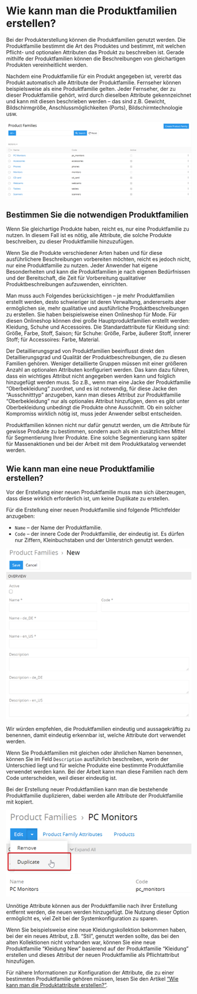 # Wie kann man die Produktfamilien erstellen?

Bei der Produkterstellung können die Produktfamilien genutzt werden. Die Produktfamilie bestimmt die Art des Produktes und bestimmt, mit welchen Pflicht- und optionalen Attributen das Produkt zu beschreiben ist. Gerade mithilfe der Produktfamilien können die Beschreibungen von gleichartigen Produkten vereinheitlicht werden. 

Nachdem eine Produktfamilie für ein Produkt angegeben ist, vererbt das Produkt automatisch alle Attribute der Produktfamilie. Fernseher  können beispielsweise als eine Produktfamilie gelten. Jeder Fernseher, der zu dieser Produktfamilie gehört, wird durch dieselben Attribute gekennzeichnet und kann mit diesen beschrieben werden – das sind z.B. Gewicht, Bildschirmgröße, Anschlussmöglichkeiten (Ports), Bildschirmtechnologie usw.

![](../../_assets/how-tos/how-to-create-the-product-families/image20.png)

## Bestimmen Sie die notwendigen Produktfamilien

Wenn Sie gleichartige Produkte haben, reicht es, nur eine Produktfamilie zu nutzen. In diesem Fall ist es nötig, alle Attribute, die solche Produkte beschreiben, zu dieser Produktfamilie hinzuzufügen.

Wenn Sie die Produkte verschiedener Arten haben und für diese ausführlichere Beschreibungen vorbereiten möchten, reicht es jedoch nicht, nur eine Produktfamilie zu nutzen. Jeder Anwender hat eigene Besonderheiten und kann die Produktfamilien je nach eigenen Bedürfnissen und der Bereitschaft, die Zeit für Vorbereitung qualitativer Produktbeschreibungen aufzuwenden, einrichten. 

Man muss auch Folgendes berücksichtigen – je mehr Produktfamilien erstellt werden, desto schwieriger ist deren Verwaltung, andererseits aber ermöglichen sie, mehr qualitative und ausführliche Produktbeschreibungen zu erstellen. Sie haben beispielsweise einen Onlineshop für Mode. Für diesen Onlineshop können drei große Hauptproduktfamilien erstellt werden: Kleidung, Schuhe und Accessoires. Die Standardattribute für Kleidung sind: Größe, Farbe, Stoff, Saison; für Schuhe: Größe, Farbe, äußerer Stoff, innerer Stoff; für Accessoires: Farbe, Material. 

Der Detaillierungsgrad von Produktfamilien beeinflusst direkt den Detaillierungsgrad und Qualität der Produktbeschreibungen, die zu diesen Familien gehören. Weniger detaillierte Gruppen müssen mit einer größeren Anzahl an optionalen Attributen konfiguriert werden. Das kann dazu führen, dass ein wichtiges Attribut nicht angegeben werden kann und folglich hinzugefügt werden muss. So z.B., wenn man eine Jacke der Produktfamilie “Oberbekleidung” zuordnet, und es ist notwendig, für diese Jacke den “Ausschnitttyp” anzugeben, kann man dieses Attribut zur Produktfamilie “Oberbekleidung” nur als optionales Attribut hinzufügen, denn es gibt unter Oberbekleidung unbedingt die Produkte ohne Ausschnitt. Ob ein solcher Kompromiss wirklich nötig ist, muss jeder Anwender selbst entscheiden.

Produktfamilien können nicht nur dafür genutzt werden, um die Attribute für gewisse Produkte zu bestimmen, sondern auch als ein zusätzliches Mittel für Segmentierung Ihrer Produkte. Eine solche Segmentierung kann später für Massenaktionen und bei der Arbeit mit dem Produktkatalog verwendet werden. 

## Wie kann man eine neue Produktfamilie erstellen?

Vor der Erstellung einer neuen Produktfamilie muss man sich überzeugen, dass diese wirklich erforderlich ist, um keine Duplikate zu erstellen. 

Für die Erstellung einer neuen Produktfamilie sind folgende Pflichtfelder anzugeben: 

-   `Name` – der Name der Produktfamilie.
-   `Code` – der innere Code der Produktfamilie, der eindeutig ist. Es dürfen nur Ziffern, Kleinbuchstaben und der Unterstrich genutzt werden.

![](../../_assets/how-tos/how-to-create-the-product-families/image30.png)

Wir würden empfehlen, die Produktfamilien eindeutig und aussagekräftig zu benennen, damit eindeutig erkennbar ist, welche Attribute dort verwendet werden.

Wenn Sie Produktfamilien mit gleichen oder ähnlichen Namen benennen, können Sie im Feld `Description` ausführlich beschreiben, worin der Unterschied liegt und für welche Produkte eine bestimmte Produktfamilie verwendet werden kann. Bei der Arbeit kann man diese Familien nach dem Code unterscheiden, weil dieser eindeutig ist. 

Bei der Erstellung neuer Produktfamilien kann man die bestehende Produktfamilie duplizieren, dabei werden alle Attribute der Produktfamilie mit kopiert.

![](../../_assets/how-tos/how-to-create-the-product-families/image24.png)

Unnötige Attribute können aus der Produktfamilie nach ihrer Erstellung entfernt werden, die neuen werden hinzugefügt. Die Nutzung dieser Option ermöglicht es, viel Zeit bei der Systemkonfiguration zu sparen.

Wenn Sie beispielsweise eine neue Kleidungskollektion bekommen haben, bei der ein neues Attribut, z.B. “Stil”, genutzt werden sollte, das bei den alten Kollektionen nicht vorhanden war, können Sie eine neue Produktfamilie “Kleidung New” basierend auf der Produktfamilie “Kleidung” erstellen und dieses Attribut der neuen Produktfamilie als Pflichtattribut hinzufügen.

Für nähere Informationen zur Konfiguration der Attribute, die zu einer bestimmten Produktfamilie gehören müssen, lesen Sie den Artikel [“Wie kann man die Produktattribute erstellen?”](./wie-kann-man-die-produktattribute-erstellen.md).
